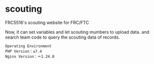 # scouting
FRC5516's scouting website for FRC/FTC

Now, it can set variables and let scouting mumbers to upload data.
and search team code to query the scouting data of records.


    Operating Environment
    PHP Version：≥7.4
    Nginx Version：＝1.24.0

